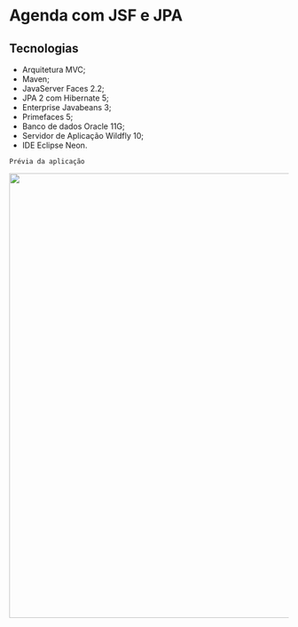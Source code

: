 # Agenda com JSF e JPA

## Tecnologias

* Arquitetura MVC;
* Maven;
* JavaServer Faces 2.2; 
* JPA 2 com Hibernate 5; 
* Enterprise Javabeans 3;
* Primefaces 5; 
* Banco de dados Oracle 11G;
* Servidor de Aplicação Wildfly 10; 
* IDE Eclipse Neon.

```
Prévia da aplicação
```
 [comment]: # ' 
 ![]                   (https://github.com/marcosabreu39/Agenda_JavaserverFaces2.2_JPA2_Oracle11g/blob/master/src/main/webapp/resources/images/AgendaJsfJpa.gif)'

<p align="center">
  <img width="800" src="https://github.com/marcosabreu39/Agenda_JavaserverFaces2.2_JPA2_Oracle11g/blob/master/src/main/webapp/resources/images/AgendaJsfJpa.gif">
</p>
